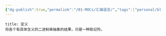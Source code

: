 ```yaml
---
{"dg-publish":true,"permalink":"/01-MOCs/汇编语言/","tags":["personal/blog","计算机组成原理/概述"]}
---
```


```ad-info
title: 定义
将各个有具体含义的二进制串抽象的结果，只是一种助记符。
```
